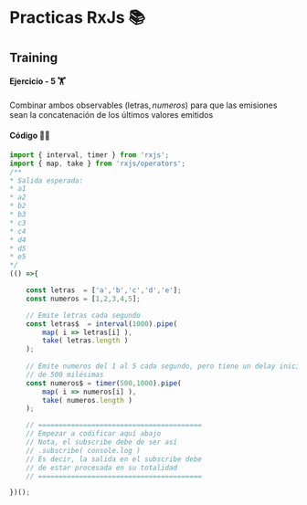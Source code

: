 # Practicas RxJs 📚
## Training 

#### Ejercicio - 5 🏋
Combinar ambos observables (letras$, numeros$) para que las emisiones sean la concatenación de los últimos
valores emitidos
 
#### Código 👨‍💻

```js
import { interval, timer } from 'rxjs';
import { map, take } from 'rxjs/operators';
/**
* Salida esperada:
* a1
* a2
* b2
* b3
* c3
* c4
* d4
* d5
* e5
*/
(() =>{

    const letras  = ['a','b','c','d','e'];
    const numeros = [1,2,3,4,5];

    // Emite letras cada segundo
    const letras$  = interval(1000).pipe(
        map( i => letras[i] ),
        take( letras.length )
    );
    
    // Emite numeros del 1 al 5 cada segundo, pero tiene un delay inicial
    // de 500 milésimas 
    const numeros$ = timer(500,1000).pipe(
        map( i => numeros[i] ),
        take( numeros.length )
    );

    // ========================================
    // Empezar a codificar aquí abajo
    // Nota, el subscribe debe de ser así
    // .subscribe( console.log )
    // Es decir, la salida en el subscribe debe 
    // de estar procesada en su totalidad
    // ========================================

})();

```
